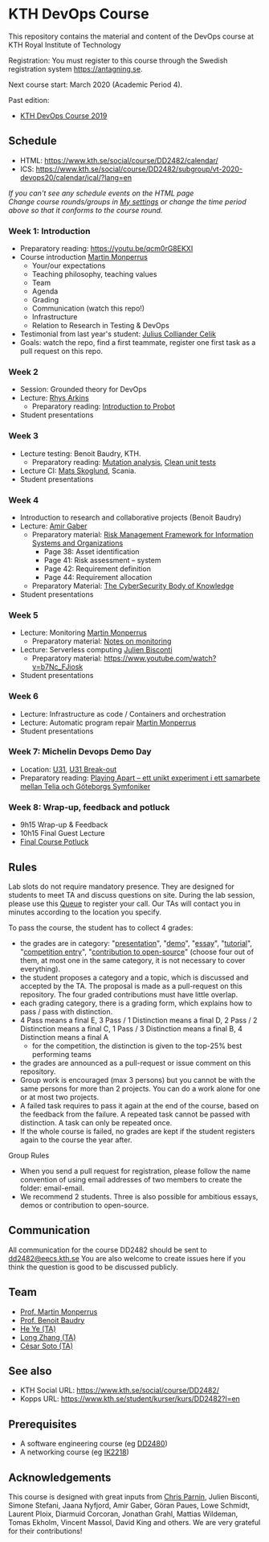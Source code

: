 # KTH DevOps Course

This repository contains the material and content of the DevOps course at KTH Royal Institute of Technology

Registration: You must register to this course through the Swedish registration system <https://antagning.se>.

Next course start: March 2020 (Academic Period 4).

Past edition:
* [KTH DevOps Course 2019](https://github.com/KTH/devops-course/blob/master/README-2019.md)

## Schedule

* HTML: https://www.kth.se/social/course/DD2482/calendar/
* ICS: https://www.kth.se/social/course/DD2482/subgroup/vt-2020-devops20/calendar/ical/?lang=en

*If you can't see any schedule events on the HTML page*  
*Change course rounds/groups in [My settings](https://www.kth.se/social/course/DD2482/subscription/) or change the time period above so that it conforms to the course round.*

### Week 1: Introduction
* Preparatory reading: <https://youtu.be/qcm0rG8EKXI>
* Course introduction [Martin Monperrus](https://www.monperrus.net/martin/)
  * Your/our expectations
  * Teaching philosophy, teaching values
  * Team
  * Agenda
  * Grading
  * Communication (watch this repo!)
  * Infrastructure
  * Relation to Research in Testing & DevOps 
* Testimonial from last year's student: [Julius Colliander Celik](https://github.com/juliuscc)
* Goals: watch the repo, find a first teammate, register one first task as a pull request on this repo.

### Week 2
* Session: Grounded theory for DevOps
* Lecture: [Rhys Arkins](https://www.linkedin.com/in/rhys-arkins-5a643a/) 
  * Preparatory reading: [Introduction to Probot](https://probot.github.io/docs/)
* Student presentations

### Week 3
* Lecture testing: Benoit Baudry, KTH.
  * Preparatory reading: [Mutation analysis](https://medium.com/@almyre/short-circuiting-method-executions-to-assess-test-quality-2d3fda45bc7f), [Clean unit tests](https://blog.usejournal.com/3-easy-ways-to-write-cleaner-unit-tests-2ec04ca6b9df)
* Lecture CI: [Mats Skoglund](https://www.linkedin.com/in/matsskoglund/), Scania.
* Student presentations

### Week 4
* Introduction to research and collaborative projects (Benoit Baudry)
* Lecture: [Amir Gaber](https://www.linkedin.com/in/amirgaber/)
  * Preparatory material: [Risk Management Framework for Information Systems and Organizations](https://nvlpubs.nist.gov/nistpubs/SpecialPublications/NIST.SP.800-37r2.pdf)
    * Page 38: Asset identification
    * Page 41: Risk assessment – system
    * Page 42: Requirement definition
    * Page 44: Requirement allocation
  * Preparatory Material: [The CyberSecurity Body of Knowledge](https://www.cybok.org/media/downloads/CyBOK_version_1.0_YMKBy7a.pdf)
* Student presentations

### Week 5
* Lecture: Monitoring [Martin Monperrus](https://www.monperrus.net/martin/)
  * Preparatory material: [Notes on monitoring](https://www.monperrus.net/martin/monitoring.pdf)
* Lecture: Serverless computing [Julien Bisconti](https://www.linkedin.com/in/julienbisconti/) 
  * Preparatory material: <https://www.youtube.com/watch?v=b7Nc_FJiosk>
* Student presentations

### Week 6
* Lecture: Infrastructure as code / Containers and orchestration 
* Lecture: Automatic program repair [Martin Monperrus](https://www.monperrus.net/martin/)
* Student presentations

### Week 7: Michelin Devops Demo Day
* Location: [U31](https://www.kth.se/places/room/id/1f421a2a-40ec-4dcc-ab4b-0a39174cb067), [U31 Break-out](https://www.kth.se/places/room/id/0d4376e6-7a85-4dad-9587-c63cc3a24708)
* Preparatory reading: [Playing Apart – ett unikt experiment i ett samarbete mellan Telia och Göteborgs Symfoniker](https://youtu.be/B4_GszP0k4E)

### Week 8: Wrap-up, feedback and potluck
* 9h15 Wrap-up & Feedback
* 10h15 Final Guest Lecture
* [Final Course Potluck](https://en.wikipedia.org/wiki/Potluck)

## Rules

Lab slots do not require mandatory presence. They are designed for students to meet TA and discuss questions on site. During the lab session, please use this [Queue](http://queue.csc.kth.se/#/queue/DD2482) to register your call. Our TAs will contact you in minutes according to the location you specify.

To pass the course, the student has to collect 4 grades:
* the grades are in category: "[presentation](https://github.com/KTH/devops-course/tree/master/contributions/presentation)", "[demo](https://github.com/KTH/devops-course/tree/master/contributions/demo)", "[essay](https://github.com/KTH/devops-course/tree/master/contributions/essay)", "[tutorial](https://github.com/KTH/devops-course/tree/master/contributions/tutorial)", "[competition entry](https://github.com/KTH/devops-course/tree/master/contributions/competition)", "[contribution to open-source](https://github.com/KTH/devops-course/tree/master/contributions/open-source)" (choose four out of them, at most one in the same category, it is not necessary to cover everything).  
* the student proposes a category and a topic, which is discussed and accepted by the TA. The proposal is made as a pull-request on this repository. The four graded contributions must have little overlap.
* each grading category, there is a grading form, which explains how to pass / pass with distinction.
* 4 Pass means a final E, 3 Pass / 1 Distinction means a final D, 2 Pass / 2 Distinction means a final C, 1 Pass / 3 Distinction means a final B, 4 Distinction means a final A
  * for the competition, the distinction is given to the top-25% best performing teams
* the grades are announced as a pull-request or issue comment on this repository.   
* Group work is encouraged (max 3 persons) but you cannot be with the same persons for more than 2 projects. You can do a work alone for one or at most two projects.
* A failed task requires to pass it again at the end of the course, based on the feedback from the failure. A repeated task cannot be passed with distinction. A task can only be repeated once.
* If the whole course is failed, no grades are kept if the student registers again to the course the year after. 

Group Rules
* When you send a pull request for registration, please follow the name convention of using email addresses of two members to create the folder: email-email.
* We recommend 2 students. Three is also possible for ambitious essays, demos or contribution to open-source.

## Communication

All communication for the course DD2482 should be sent to <dd2482@eecs.kth.se> You are also welcome to create issues here if you think the question is good to be discussed publicly.

## Team

* [Prof. Martin Monperrus](http://www.monperrus.net/martin/)
* [Prof. Benoit Baudry](https://softwarediversity.eu/)
* [He Ye (TA)](https://www.kth.se/profile/heye)
* [Long Zhang (TA)](http://gluckzhang.com/)
* [César Soto (TA)](https://cesarsotovalero.github.io/)

## See also

* KTH Social URL: <https://www.kth.se/social/course/DD2482/>
* Kopps URL: <https://www.kth.se/student/kurser/kurs/DD2482?l=en>

## Prerequisites

* A software engineering course (eg [DD2480](https://www.kth.se/student/kurser/kurs/DD2480))
* A networking course (eg [IK2218](https://www.kth.se/student/kurser/kurs/IK2218?l=en))

## Acknowledgements

This course is designed with great inputs from [Chris Parnin](https://github.com/CSC-DevOps/Course), Julien Bisconti, Simone Stefani, Jaana Nyfjord, Amir Gaber, Göran Paues, Lowe Schmidt, Laurent Ploix, Diarmuid Corcoran, Jonathan Grahl, Mattias Wildeman, Tomas Ekholm, Vincent Massol, David King and others. We are very grateful for their contributions!
